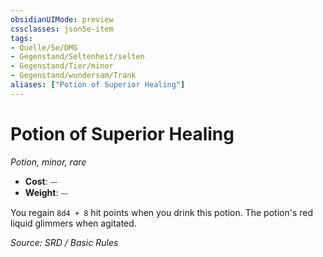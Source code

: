 ```yaml
---
obsidianUIMode: preview
cssclasses: json5e-item
tags:
- Quelle/5e/DMG
- Gegenstand/Seltenheit/selten
- Gegenstand/Tier/minor
- Gegenstand/wundersam/Trank
aliases: ["Potion of Superior Healing"]
---
```

# Potion of Superior Healing
*Potion, minor, rare*  

- **Cost**: ⏤
- **Weight**: ⏤

You regain `8d4 + 8` hit points when you drink this potion. The potion's red liquid glimmers when agitated.

*Source: SRD / Basic Rules*